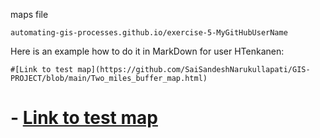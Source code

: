 maps file


`automating-gis-processes.github.io/exercise-5-MyGitHubUserName`

Here is an example how to do it in MarkDown for user HTenkanen:

```
#[Link to test map](https://github.com/SaiSandeshNarukullapati/GIS-PROJECT/blob/main/Two_miles_buffer_map.html)
```


# - [Link to test map](https://github.com/SaiSandeshNarukullapati/GIS-PROJECT/blob/main/Two_miles_buffer_map.html)


